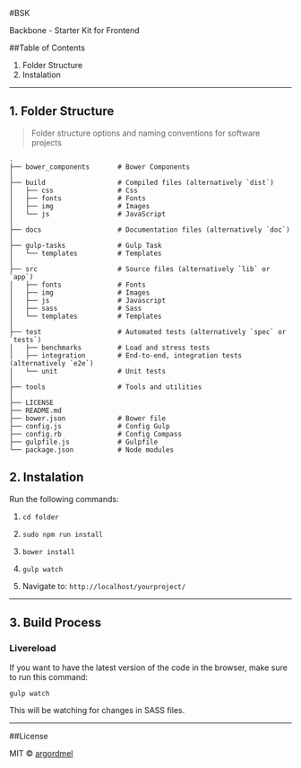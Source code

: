 #BSK

Backbone - Starter Kit for Frontend

##Table of Contents
1. Folder Structure
2. Instalation

-----------------------------------

## 1. Folder Structure


> Folder structure options and naming conventions for software projects

    .
    ├── bower_components       # Bower Components
    │
    ├── build                  # Compiled files (alternatively `dist`)
    │   ├── css                # Css
    │   ├── fonts              # Fonts
    │   ├── img                # Images
    │   └── js                 # JavaScript
    │
    ├── docs                   # Documentation files (alternatively `doc`)
    │
    ├── gulp-tasks             # Gulp Task
    │   └── templates          # Templates
    │
    ├── src                    # Source files (alternatively `lib` or `app`)
    │   ├── fonts              # Fonts
    │   ├── img                # Images
    │   ├── js                 # Javascript
    │   ├── sass               # Sass
    │   └── templates          # Templates
    │
    ├── test                   # Automated tests (alternatively `spec` or `tests`)
    │   ├── benchmarks         # Load and stress tests
    │   ├── integration        # End-to-end, integration tests (alternatively `e2e`)
    │   └── unit               # Unit tests
    │
    ├── tools                  # Tools and utilities
    │
    ├── LICENSE
    ├── README.md
    ├── bower.json             # Bower file
    ├── config.js              # Config Gulp
    ├── config.rb              # Config Compass
    ├── gulpfile.js            # Gulpfile
    └── package.json           # Node modules


## 2. Instalation

Run the following commands:

1. `cd folder`

2. `sudo npm run install`

3. `bower install`

4. `gulp watch`

5. Navigate to: `http://localhost/yourproject/`


-------------------------------------


## 3. Build Process


### Livereload

If you want to have the latest version of the code in the browser, make sure to run this command:

`gulp watch`

This will be watching for changes in SASS files.


---------------------------------------


##License

MIT © [argordmel](https://twitter.com/argordmel)